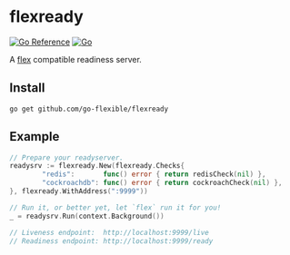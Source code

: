 # flexready

<a href="https://pkg.go.dev/github.com/go-flexible/flexready"><img src="https://pkg.go.dev/badge/github.com/go-flexible/flexready.svg" alt="Go Reference"></a>
[![Go](https://github.com/go-flexible/flexready/actions/workflows/go.yml/badge.svg?branch=main)](https://github.com/go-flexible/flexready/actions/workflows/go.yml)

A [flex](https://github.com/go-flexible/flex) compatible readiness server.

## Install

```shell
go get github.com/go-flexible/flexready
```

## Example

```go
// Prepare your readyserver.
readysrv := flexready.New(flexready.Checks{
        "redis":       func() error { return redisCheck(nil) },
        "cockroachdb": func() error { return cockroachCheck(nil) },
}, flexready.WithAddress(":9999"))

// Run it, or better yet, let `flex` run it for you!
_ = readysrv.Run(context.Background())

// Liveness endpoint:  http://localhost:9999/live
// Readiness endpoint: http://localhost:9999/ready
```
